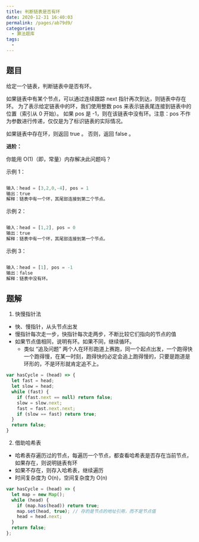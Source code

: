 ```yaml
---
title: 判断链表是否有环
date: 2020-12-31 16:40:03
permalink: /pages/ab79d9/
categories:
  - 算法题库
tags:
  - 
---
```


## 题目

给定一个链表，判断链表中是否有环。

如果链表中有某个节点，可以通过连续跟踪 next 指针再次到达，则链表中存在环。 为了表示给定链表中的环，我们使用整数 pos 来表示链表尾连接到链表中的位置（索引从 0 开始）。 如果 pos 是 -1，则在该链表中没有环。注意：pos 不作为参数进行传递，仅仅是为了标识链表的实际情况。

如果链表中存在环，则返回 true 。 否则，返回 false 。

**进阶：**

你能用 O(1)（即，常量）内存解决此问题吗？

示例 1：

<html>
  <img :src="$withBase('/acimg/1.png')" />
</html>

```js
输入：head = [3,2,0,-4], pos = 1
输出：true
解释：链表中有一个环，其尾部连接到第二个节点。
```

示例 2：

<html>
  <img :src="$withBase('/acimg/2.png')" />
</html>

```js
输入：head = [1,2], pos = 0
输出：true
解释：链表中有一个环，其尾部连接到第一个节点。
```

示例 3：

<html>
  <img :src="$withBase('/acimg/3.png')" />
</html>

```js
输入：head = [1], pos = -1
输出：false
解释：链表中没有环。
```

## 题解

1. 快慢指针法

- 快、慢指针，从头节点出发
- 慢指针每次走一步，快指针每次走两步，不断比较它们指向的节点的值
- 如果节点值相同，说明有环。如果不同，继续循环。
  - 类似 “追及问题”
    两个人在环形跑道上赛跑，同一个起点出发，一个跑得快一个跑得慢，在某一时刻，跑得快的必定会追上跑得慢的，只要是跑道是环形的，不是环形就肯定追不上。

```js
var hasCycle = (head) => {
  let fast = head;
  let slow = head;
  while (fast) {
    if (fast.next == null) return false;
    slow = slow.next;
    fast = fast.next.next;
    if (slow == fast) return true;
  }
  return false;
}
```

2. 借助哈希表

- 哈希表存遍历过的节点，每遍历一个节点，都查看哈希表是否存在当前节点，如果存在，则说明链表有环
- 如果不存在，则存入哈希表，继续遍历
- 时间复杂度为 O(n)，空间复杂度为 O(n)

```js
var hasCycle = (head) => {
  let map = new Map();
  while (head) {
    if (map.has(head)) return true;
    map.set(head, true); // 存的是节点的地址引用，而不是节点值
    head = head.next;
  }
  return false;
};
```